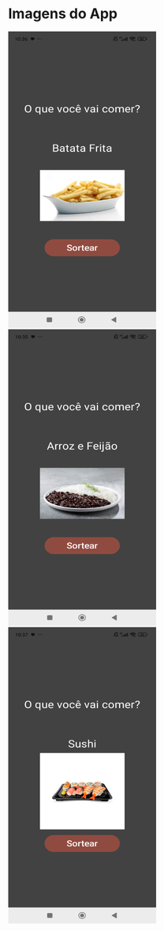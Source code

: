 # Imagens do App

<img src="app/src/main/res/drawable/print_fritas.png" width="300" height="600">


<img src="app/src/main/res/drawable/print_arroz.png" width="300" height="600">

<img src="app/src/main/res/drawable/print_sushi.png" width="300" height="600">



